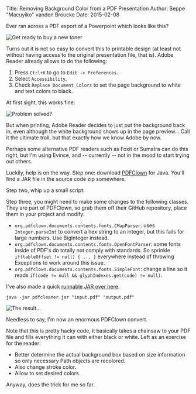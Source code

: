 Title: Removing Background Color from a PDF Presentation
Author: Seppe "Macuyiko" vanden Broucke
Date: 2015-02-08

Ever ran across a PDF export of a Powerpoint which looks like this?

![Get ready to buy a new toner](http://blog.macuyiko.com/images/2015/pdfcleaner/presentation.png)

Turns out it is not so easy to convert this to printable design (at least not without having access to the original presentation file, that is). Adobe Reader already allows to do the following:

1. Press `Ctrl+K` to go to `Edit -> Preferences`.
2. Select `Accessibility`.
3. Check `Replace Document Colors` to set the page background to white and text colors to black.

At first sight, this works fine:

![Problem solved?](http://blog.macuyiko.com/images/2015/pdfcleaner/presentation2.png)

But when printing, Adobe Reader decides to just put the background back in, even although the white background shows up in the page preview... Call it the ultimate troll, but that exactly how we know Adobe by now.

Perhaps some alternative PDF readers such as Foxit or Sumatra can do this right, but I'm using Evince, and -- currently -- not in the mood to start trying out others.

Luckily, help is on the way. Step one: download [PDFClown](http://pdfclown.org/) for Java. You'll find a JAR file in the source code zip somewhere.

Step two, whip up a small script:

<script src="https://gist.github.com/Macuyiko/a170686e59a919ef49e6.js"></script>

Step three, you might need to make some changes to the following classes. They are part of PDFClown, so grab them off their GitHub repository, place them in your project and modify:

- `org.pdfclown.documents.contents.fonts.CMapParser`: uses `Integer.parseInt` to convert a hex string to an integer, but this fails for large numbers. Use BigInteger instead.
- `org.pdfclown.documents.contents.fonts.OpenFontParser`: some fonts inside of PDF's do totally not comply with standards. So sprinkle `if(tableOffset != null) { ... }` everywhere instead of throwing Exceptions to work around this issue.
- `org.pdfclown.documents.contents.fonts.SimpleFont`: change a line so it reads `if(code != null && glyphIndexes.get(code) != null)`.

I've also made a quick [runnable JAR over here](http://blog.macuyiko.com/images/2015/pdfcleaner/pdfcleaner.jar).

	java -jar pdfcleaner.jar "input.pdf" "output.pdf"

![The result...](http://blog.macuyiko.com/images/2015/pdfcleaner/presentation3.png)

Needless to say, I'm now an enormous PDFClown convert.

Note that this is pretty hacky code, it basically takes a chainsaw to your PDF file and fills everything it can with either black or white. Left as an exercise for the reader:

- Better determine the actual background box based on size information so only necessary Path objects are recolored.
- Also change stroke color.
- Allow to set desired colors.

Anyway, does the trick for me so far.
